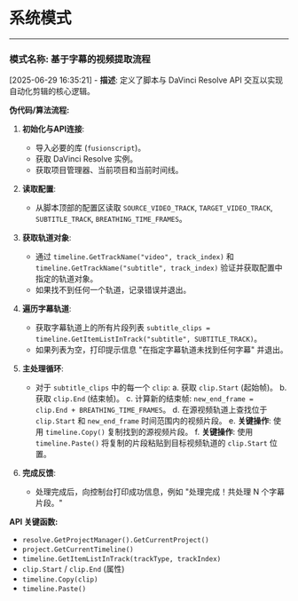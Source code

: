 # 系统模式

---
### 模式名称: 基于字幕的视频提取流程
[2025-06-29 16:35:21] - **描述**: 定义了脚本与 DaVinci Resolve API 交互以实现自动化剪辑的核心逻辑。

**伪代码/算法流程:**

1.  **初始化与API连接**:
    *   导入必要的库 (`fusionscript`)。
    *   获取 DaVinci Resolve 实例。
    *   获取项目管理器、当前项目和当前时间线。

2.  **读取配置**:
    *   从脚本顶部的配置区读取 `SOURCE_VIDEO_TRACK`, `TARGET_VIDEO_TRACK`, `SUBTITLE_TRACK`, `BREATHING_TIME_FRAMES`。

3.  **获取轨道对象**:
    *   通过 `timeline.GetTrackName("video", track_index)` 和 `timeline.GetTrackName("subtitle", track_index)` 验证并获取配置中指定的轨道对象。
    *   如果找不到任何一个轨道，记录错误并退出。

4.  **遍历字幕轨道**:
    *   获取字幕轨道上的所有片段列表 `subtitle_clips = timeline.GetItemListInTrack("subtitle", SUBTITLE_TRACK)`。
    *   如果列表为空，打印提示信息 "在指定字幕轨道未找到任何字幕" 并退出。

5.  **主处理循环**:
    *   对于 `subtitle_clips` 中的每一个 `clip`:
        a.  获取 `clip.Start` (起始帧)。
        b.  获取 `clip.End` (结束帧)。
        c.  计算新的结束帧: `new_end_frame = clip.End + BREATHING_TIME_FRAMES`。
        d.  在源视频轨道上查找位于 `clip.Start` 和 `new_end_frame` 时间范围内的视频片段。
        e.  **关键操作**: 使用 `timeline.Copy()` 复制找到的源视频片段。
        f.  **关键操作**: 使用 `timeline.Paste()` 将复制的片段粘贴到目标视频轨道的 `clip.Start` 位置。

6.  **完成反馈**:
    *   处理完成后，向控制台打印成功信息，例如 "处理完成！共处理 N 个字幕片段。"

**API 关键函数:**
*   `resolve.GetProjectManager().GetCurrentProject()`
*   `project.GetCurrentTimeline()`
*   `timeline.GetItemListInTrack(trackType, trackIndex)`
*   `clip.Start` / `clip.End` (属性)
*   `timeline.Copy(clip)`
*   `timeline.Paste()`